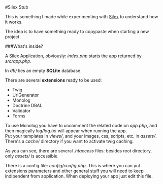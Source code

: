 #Silex Stub

This is something I made while experimenting with [Silex](https://github.com/fabpot/Silex) to understand how it works.

The idea is to have something ready to copypaste when starting a new project.

###What's inside?

A Silex Application, obviously: _index.php_ starts the app returned by _src/app.php_.

In _db/_ lies an empty **SQLite** database.

There are several **extensions** ready to be used:

+ Twig
+ UrlGenerator
+ Monolog
+ Doctrine DBAL
+ Validator
+ Forms

To use Monolog you have to uncomment the related code on _app.php_,
and then magically _log/log.txt_ will appear when running the app.  
Put your templates in _views/_, and your images, css, scripts, etc. in _assets/_.  
There's a _cache/_ directory if you want to activate twig caching.

As you can see, there are several _.htaccess_ files: besides root directory,
only _assets/_ is accessible.

There is a config file: _config/config.php_. This is where you can put extensions parameters
and other general stuff you will need to keep indipendent from application.
When deploying your app just edit this file.
